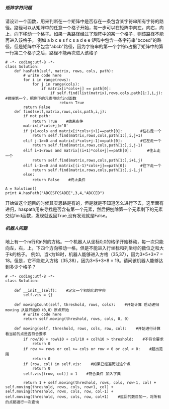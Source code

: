 ##### 矩阵字符问题
请设计一个函数，用来判断在一个矩阵中是否存在一条包含某字符串所有字符的路径。路径可以从矩阵中的任意一个格子开始，每一步可以在矩阵中向左，向右，向上，向下移动一个格子。如果一条路径经过了矩阵中的某一个格子，则该路径不能再进入该格子。 例如 a b c e s f c s a d e e 矩阵中包含一条字符串"bcced"的路径，但是矩阵中不包含"abcb"路径，因为字符串的第一个字符b占据了矩阵中的第一行第二个格子之后，路径不能再次进入该格子

```
# -*- coding:utf-8 -*-
class Solution:         
    def hasPath(self, matrix, rows, cols, path):
        # write code here
        for i in range(rows):
            for j in range(cols):
                if matrix[i*cols+j] == path[0]:
                    if self.find(list(matrix),rows,cols,path[1:],i,j):	#抛掉第一个，把剩下的元素甩给find函数
                        return True 
        return False
    def find(self,matrix,rows,cols,path,i,j):
        if not path:
            return True    #结束条件
        matrix[i*cols+j]='0'
        if j+1<cols and matrix[i*cols+j+1]==path[0]:	    #往右走一个
            return self.find(matrix,rows,cols,path[1:],i,j+1)
        elif j-1>=0 and matrix[i*cols+j-1]==path[0]:	    #往左走一个
            return self.find(matrix,rows,cols,path[1:],i,j-1)
        elif i+1<rows and matrix[(i+1)*cols+j]==path[0]:	   #往上走一个
            return self.find(matrix,rows,cols,path[1:],i+1,j)
        elif i-1>=0 and matrix[(i-1)*cols+j]==path[0]:	    #往下走一个
            return self.find(matrix,rows,cols,path[1:],i-1,j)
        else:
            return False    #终止条件

A = Solution()
print A.hasPath("ABCESFCSADEE",3,4,"ABCCED")
```

开始做这个题目的时候其实思路是有的，但是就是不知道怎么进行下去，这里面有递归，haspath用来寻找是否含有第一个元素，然后把刨除第一个元素剩下的元素交给find函数，发现就返回True,没有发现就是False。




##### 机器人问题

地上有一个m行和n列的方格。一个机器人从坐标0,0的格子开始移动，每一次只能向左，右，上，下四个方向移动一格，但是不能进入行坐标和列坐标的数位之和大于k的格子。 例如，当k为18时，机器人能够进入方格（35,37），因为3+5+3+7 = 18。但是，它不能进入方格（35,38），因为3+5+3+8 = 19。请问该机器人能够达到多少个格子？

```
# -*- coding:utf-8 -*-
class Solution:
     
    def __init__(self):    #定义一个初始化的字典
        self.vis = {}
         
    def movingCount(self, threshold, rows, cols):    #开始计算 启动递归moving 从最开始的（0,0）原点开始
        # write code here
        return self.moving(threshold, rows, cols, 0, 0)
         
    def moving(self, threshold, rows, cols, row, col):    #开始进行计算 看当前的点是否符合要求
        if row/10 + row%10 + col/10 + col%10 > threshold:    #不符合要求
            return 0
        if row >= rows or col >= cols or row < 0 or col < 0:    #超出范围
            return 0
        if (row, col) in self.vis:    #如果已经遍历过这个点
            return 0
        self.vis[(row, col)] = 1    #符合条件 加入字典

        return 1 + self.moving(threshold, rows, cols, row-1, col) + self.moving(threshold, rows, cols, row+1, col) + self.moving(threshold, rows, cols, row, col-1) + self.moving(threshold, rows, cols, row, col+1)    #返回的数目加一，将所有的点都进行一次查询
```




